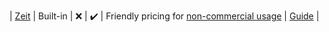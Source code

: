 | [Zeit](https://zeit.co/pricing?ref=unly-nrn) | Built-in | :x: | :heavy_check_mark: | Friendly pricing for [non-commercial usage](https://spectrum.chat/zeit/general/deploying-on-ziet-now~700e3286-551f-42d1-a289-df4cb52e23ea?m=MTU4MzgzMjg1MzAyOA==) | [Guide](../guides/online-deployment/setup-zeit) |
